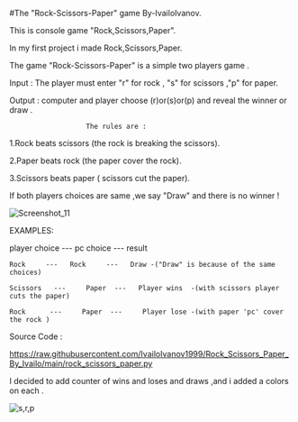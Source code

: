 #The "Rock-Scissors-Paper" game By-IvailoIvanov.

This is console game "Rock,Scissors,Paper".

In my first project i made Rock,Scissors,Paper. 

The game "Rock-Scissors-Paper" is a simple two players game .

Input : The player must enter "r" for rock , "s" for scissors ,"p" for paper.

Output : computer and player choose (r)or(s)or(p) and reveal the winner or draw .

                       The rules are :

1.Rock beats scissors (the rock is breaking the scissors).

2.Paper beats rock (the paper cover the rock).

3.Scissors beats paper ( scissors cut the paper).

If both players choices are same ,we say "Draw" and there is no winner ! 

![Screenshot_11](https://user-images.githubusercontent.com/122826150/214133925-b48a5ebd-8b8c-4694-a6d2-9e1a146ee67b.png)


EXAMPLES:

player choice --- pc choice --- result
                                
    Rock     ---   Rock     ---   Draw -("Draw" is because of the same choices)
                              
    Scissors   ---     Paper  ---   Player wins  -(with scissors player cuts the paper)
                                
    Rock      ---     Paper  ---     Player lose -(with paper 'pc' cover the rock ) 
    
Source Code :

   https://raw.githubusercontent.com/IvailoIvanov1999/Rock_Scissors_Paper_By_Ivailo/main/rock_scissors_paper.py
 
   I decided to add counter of wins and loses and draws ,and i added  a colors on each .
   
![s,r,p](https://user-images.githubusercontent.com/122826150/214136216-f28c02a7-4975-4bf3-8f1c-e90143c2e3bb.png)

